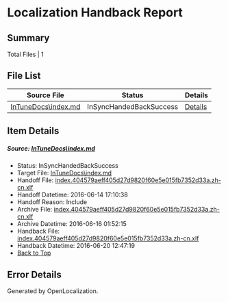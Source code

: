 # <a name='report-top'></a> Localization Handback Report

## Summary
 Total Files | 1

## File List
 Source File | Status | Details 
 ----------- | ------ | ------- 
 [InTuneDocs\index.md](https://github.com/Microsoft/IntuneDocs-pr/blob/d506cda103893489aa4b3e657ac9223ecc6d39c8/InTuneDocs/index.md) | InSyncHandedBackSuccess | [Details](#8aa2bcd921254083fc05ad2768c0a69f9d96ba4f649)

## Item Details
##### <a name='8aa2bcd921254083fc05ad2768c0a69f9d96ba4f649'></a> Source: [InTuneDocs\index.md](https://github.com/Microsoft/IntuneDocs-pr/blob/d506cda103893489aa4b3e657ac9223ecc6d39c8/InTuneDocs/index.md)
* Status: InSyncHandedBackSuccess
* Target File: [InTuneDocs\index.md](https://github.com/Microsoft/IntuneDocs-pr.zh-cn/blob/943c95861f1975b74b1b1474ad871bc287835ca5/InTuneDocs/index.md)
* Handoff File: [index.404579aeff405d27d9820f60e5e015fb7352d33a.zh-cn.xlf](https://github.com/Microsoft/EM.handoff/blob/f735208c924aa47f134404093a45de2e6309a473/ol-handoff/Microsoft/IntuneDocs-pr.zh-cn/master/index.404579aeff405d27d9820f60e5e015fb7352d33a.zh-cn.xlf)
* Handoff Datetime: 2016-06-14 17:10:38
* Handoff Reason: Include
* Archive File: [index.404579aeff405d27d9820f60e5e015fb7352d33a.zh-cn.xlf](https://github.com/Microsoft/EM.handoff/blob/38315c6bf22156f456f2ce9a9428853e07f1d2c9/ol-handoff/Microsoft/IntuneDocs-pr.zh-cn/master/archive/index.404579aeff405d27d9820f60e5e015fb7352d33a.zh-cn.xlf)
* Archive Datetime: 2016-06-16 01:52:15
* Handback File: [index.404579aeff405d27d9820f60e5e015fb7352d33a.zh-cn.xlf](https://github.com/Microsoft/EM.handback/blob/1133fea617c5ecbd5f369477079436bdfd1f04fe/ol-handback/Microsoft/IntuneDocs-pr.zh-cn/master/index.404579aeff405d27d9820f60e5e015fb7352d33a.zh-cn.xlf)
* Handback Datetime: 2016-06-20 12:47:19
* [Back to Top](#report-top)


## Error Details

Generated by OpenLocalization.
